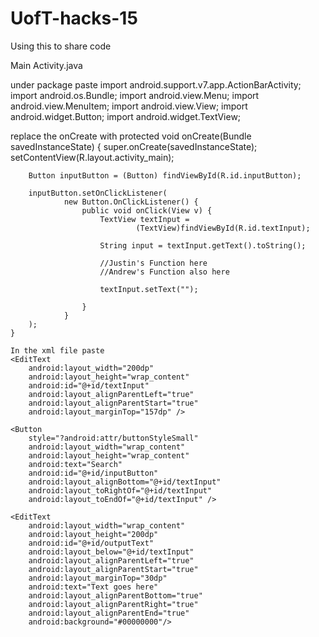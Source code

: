 # UofT-hacks-15

Using this to share code

Main Activity.java

under package paste
import android.support.v7.app.ActionBarActivity;
import android.os.Bundle;
import android.view.Menu;
import android.view.MenuItem;
import android.view.View;
import android.widget.Button;
import android.widget.TextView;

replace the onCreate with 
protected void onCreate(Bundle savedInstanceState) {
        super.onCreate(savedInstanceState);
        setContentView(R.layout.activity_main);

        Button inputButton = (Button) findViewById(R.id.inputButton);

        inputButton.setOnClickListener(
                new Button.OnClickListener() {
                    public void onClick(View v) {
                        TextView textInput =
                                (TextView)findViewById(R.id.textInput);

                        String input = textInput.getText().toString();

                        //Justin's Function here
                        //Andrew's Function also here

                        textInput.setText("");

                    }
                }
        );
    }
    
    In the xml file paste
    <EditText
        android:layout_width="200dp"
        android:layout_height="wrap_content"
        android:id="@+id/textInput"
        android:layout_alignParentLeft="true"
        android:layout_alignParentStart="true"
        android:layout_marginTop="157dp" />

    <Button
        style="?android:attr/buttonStyleSmall"
        android:layout_width="wrap_content"
        android:layout_height="wrap_content"
        android:text="Search"
        android:id="@+id/inputButton"
        android:layout_alignBottom="@+id/textInput"
        android:layout_toRightOf="@+id/textInput"
        android:layout_toEndOf="@+id/textInput" />

    <EditText
        android:layout_width="wrap_content"
        android:layout_height="200dp"
        android:id="@+id/outputText"
        android:layout_below="@+id/textInput"
        android:layout_alignParentLeft="true"
        android:layout_alignParentStart="true"
        android:layout_marginTop="30dp"
        android:text="Text goes here"
        android:layout_alignParentBottom="true"
        android:layout_alignParentRight="true"
        android:layout_alignParentEnd="true"
        android:background="#00000000"/>

